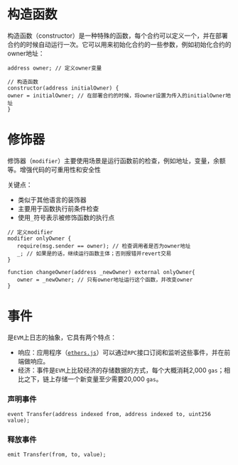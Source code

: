 # 构造函数

构造函数（constructor）是一种特殊的函数，每个合约可以定义一个，并在部署合约的时候自动运行一次。它可以用来初始化合约的一些参数，例如初始化合约的owner地址：

```
address owner; // 定义owner变量

// 构造函数
constructor(address initialOwner) {
owner = initialOwner; // 在部署合约的时候，将owner设置为传入的initialOwner地址
}
```

# 修饰器

修饰器（`modifier`）主要使用场景是运行函数前的检查，例如地址，变量，余额等。增强代码的可重用性和安全性

关键点：

- 类似于其他语言的装饰器
- 主要用于函数执行前条件检查
- 使用`_`符号表示被修饰函数的执行点

```
// 定义modifier
modifier onlyOwner {
   require(msg.sender == owner); // 检查调用者是否为owner地址
   _; // 如果是的话，继续运行函数主体；否则报错并revert交易
}

function changeOwner(address _newOwner) external onlyOwner{
   owner = _newOwner; // 只有owner地址运行这个函数，并改变owner
}
```

# 事件

是`EVM`上日志的抽象，它具有两个特点：

- 响应：应用程序（[`ethers.js`](https://learnblockchain.cn/docs/ethers.js/api-contract.html#id18)）可以通过`RPC`接口订阅和监听这些事件，并在前端做响应。
- 经济：事件是`EVM`上比较经济的存储数据的方式，每个大概消耗2,000 `gas`；相比之下，链上存储一个新变量至少需要20,000 `gas`。

### 声明事件

```
event Transfer(address indexed from, address indexed to, uint256 value);
```

### 释放事件

```
emit Transfer(from, to, value);
```

